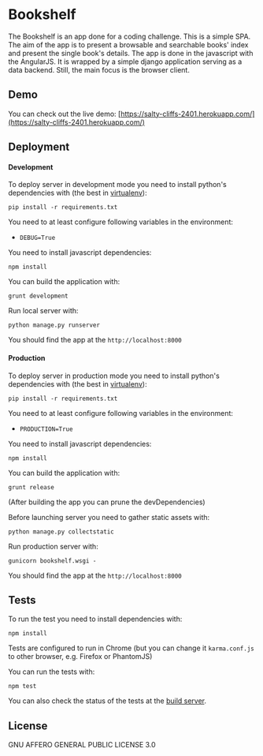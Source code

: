 # Bookshelf

The Bookshelf is an app done for a coding challenge. This is a simple SPA. The aim of the app is to present a browsable and searchable books' index and present the single book's details.
The app is done in the javascript with the AngularJS. It is wrapped by a simple django application serving as a data backend. Still, the main focus is the browser client.

## Demo

You can check out the live demo: [https://salty-cliffs-2401.herokuapp.com/](https://salty-cliffs-2401.herokuapp.com/)

## Deployment

#### Development
To deploy server in development mode you need to install python's dependencies with (the best in [virtualenv](https://virtualenv.readthedocs.org/en/latest/userguide.html#usage)):
```
pip install -r requirements.txt
```

You need to at least configure following variables in the environment:
 * `DEBUG=True`
 
You need to install javascript dependencies:

```
npm install
```

You can build the application with:

```
grunt development
```
 
Run local server with:

```
python manage.py runserver
```
You should find the app at the `http://localhost:8000`

#### Production
To deploy server in production mode you need to install python's dependencies with (the best in [virtualenv](https://virtualenv.readthedocs.org/en/latest/userguide.html#usage)):

```
pip install -r requirements.txt
```

You need to at least configure following variables in the environment:
 * `PRODUCTION=True`
 
You need to install javascript dependencies:

```
npm install
```

You can build the application with:

```
grunt release
```

(After building the app you can prune the devDependencies)

Before launching server you need to gather static assets with:

```
python manage.py collectstatic
```

Run production server with:

```
gunicorn bookshelf.wsgi -
```

You should find the app at the `http://localhost:8000`

## Tests

To run the test you need to install dependencies with:

```
npm install
```

Tests are configured to run in Chrome (but you can change it `karma.conf.js` to other browser, e.g. Firefox or PhantomJS)

You can run the tests with:

```
npm test
```

You can also check the status of the tests at the [build server](https://circleci.com/gh/equus71/bookshelf).

## License
GNU AFFERO GENERAL PUBLIC LICENSE 3.0